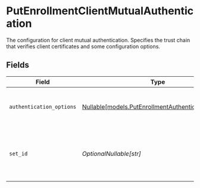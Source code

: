 # PutEnrollmentClientMutualAuthentication

The configuration for client mutual authentication. Specifies the trust chain that verifies client certificates and some configuration options.


## Fields

| Field                                                                                                                                          | Type                                                                                                                                           | Required                                                                                                                                       | Description                                                                                                                                    |
| ---------------------------------------------------------------------------------------------------------------------------------------------- | ---------------------------------------------------------------------------------------------------------------------------------------------- | ---------------------------------------------------------------------------------------------------------------------------------------------- | ---------------------------------------------------------------------------------------------------------------------------------------------- |
| `authentication_options`                                                                                                                       | [Nullable[models.PutEnrollmentAuthenticationOptions]](../models/putenrollmentauthenticationoptions.md)                                         | :heavy_check_mark:                                                                                                                             | Contains the configuration options for the selected trust chain.                                                                               |
| `set_id`                                                                                                                                       | *OptionalNullable[str]*                                                                                                                        | :heavy_minus_sign:                                                                                                                             | The identifier of the set of trust chains, created in the [Mutual TLS Edge Truststore](https://techdocs.akamai.com/mtls-edge-truststore/docs). |
